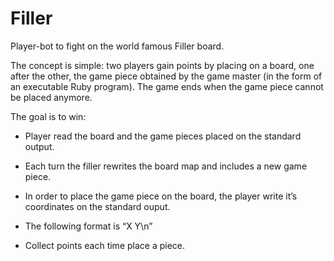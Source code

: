 # Filler

Player-bot to fight on the world famous Filler board.

The concept is simple: two players gain points by placing on a board, one after the other,
the game piece obtained by the game master (in the form of an executable Ruby program).
The game ends when the game piece cannot be placed anymore.

The goal is to win:
  - Player read the board and the game pieces placed on the standard output.
  
  - Each turn the filler rewrites the board map and includes a new game piece.

  - In order to place the game piece on the board, the player write
it’s coordinates on the standard ouput.

  - The following format is “X Y\n”
  
  - Collect points each time place a piece.
